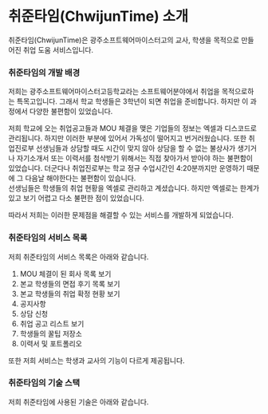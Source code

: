 # 취준타임(ChwijunTime) 소개

취준타임(ChwijunTime)은 광주소프트웨어마이스터고의 교사, 학생을 목적으로 만들어진 취업 도움 서비스입니다.


### 취준타임의 개발 배경

저희는 광주소프트웨어마이스터고등학교라는 소프트웨어분야에서 취업을 목적으로하는 특목고입니다. 그래서 학교 학생들은 3학년이 되면 취업을 준비합니다. 하지만 이 과정에서 다양한 불편함이
있었습니다.

저희 학교에 오는 취업공고들과 MOU 체결을 맺은 기업들의 정보는 엑셀과 디스코드로 관리됩니다. 하지만 이러한 부분에 있어서 가독성이 떨어지고 번거러웠습니다. 또한 취업진로부 선생님들과 상담할 때도 시간이 맞지 않아
상담을 할 수 없는 불상사가 생기거나 자기소개서 또는 이력서를 첨삭받기 위해서는 직접 찾아가서 받아야 하는 불편함이 있었습니다. 더군다나 취업진로부는 학교 정규 수업시간인 4:20분까지만
운영하기 때문에 그 다음날 해야한다는 불편함이 있습니다.<br>
선생님들은 학생들의 취업 현황을 엑셀로 관리하고 계셨습니다. 하지만 엑셀로는 한계가 있고 보기 어렵고 다소 불편한 점이 있었습니다.

따라서 저희는 이러한 문제점을 해결할 수 있는 서비스를 개발하게 되었습니다.

### 취준타임의 서비스 목록
저희 취준타임의 서비스 목록은 아래와 같습니다.

<ol>
<li> MOU 체결이 된 회사 목록 보기
<li> 본교 학생들의 면접 후기 목록 보기
<li> 본교 학생들의 취업 확정 현황 보기
<li> 공지사항
<li> 상담 신청
<li> 취업 공고 리스트 보기 
<li> 학생들의 꿀팁 저장소
<li> 이력서 및 포트폴리오
</ol>

또한 저희 서비스는 학생과 교사의 기능이 다르게 제공됩니다.

### 취준타임의 기술 스택
저희 취준타임에 사용된 기술은 아래와 같습니다.

<ol>
